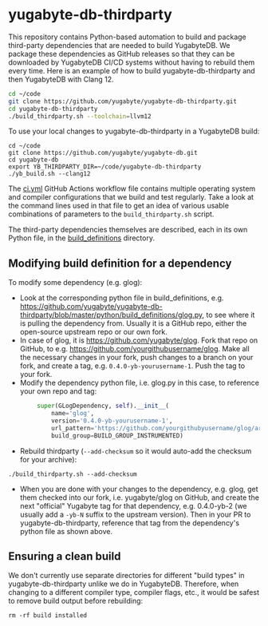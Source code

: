# yugabyte-db-thirdparty

This repository contains Python-based automation to build and package third-party dependencies that are needed to build YugabyteDB. We package these dependencies as GitHub releases so that they can be downloaded by YugabyteDB CI/CD systems without having to rebuild them every time. Here is an example of how to build yugabyte-db-thirdparty and then YugabyteDB with Clang 12.

```bash
cd ~/code
git clone https://github.com/yugabyte/yugabyte-db-thirdparty.git
cd yugabyte-db-thirdparty
./build_thirdparty.sh --toolchain=llvm12
```

To use your local changes to yugabyte-db-thirdparty in a YugabyteDB build:

```
cd ~/code
git clone https://github.com/yugabyte/yugabyte-db.git
cd yugabyte-db
export YB_THIRDPARTY_DIR=~/code/yugabyte-db-thirdparty
./yb_build.sh --clang12
```

The [ci.yml](https://github.com/yugabyte/yugabyte-db-thirdparty/blob/master/.github/workflows/ci.yml) GitHub Actions workflow file contains multiple operating system and compiler configurations that we build and test regularly. Take a look at the command lines used in that file to get an idea of various usable combinations of parameters to the `build_thirdparty.sh` script.

The third-party dependencies themselves are described, each in its own Python file, in the [build_definitions](https://github.com/yugabyte/yugabyte-db-thirdparty/tree/master/python/build_definitions) directory.

## Modifying build definition for a dependency

To modify some dependency (e.g. glog):
* Look at the corresponding python file in build_definitions, e.g. https://github.com/yugabyte/yugabyte-db-thirdparty/blob/master/python/build_definitions/glog.py, to see where it is pulling the dependency from. Usually it is a GitHub repo, either the open-source upstream repo or our own fork.
* In case of glog, it is https://github.com/yugabyte/glog. Fork that repo on GitHub, to e.g. https://github.com/yourgithubusername/glog. Make all the necessary changes in your fork, push changes to a branch on your fork, and create a tag, e.g. `0.4.0-yb-yourusername-1`. Push the tag to your fork.
* Modify the dependency python file, i.e. glog.py in this case, to reference your own repo and tag:

```python
        super(GLogDependency, self).__init__(
            name='glog',
            version='0.4.0-yb-yourusername-1',
            url_pattern='https://github.com/yourgithubyusername/glog/archive/v{0}.tar.gz',
            build_group=BUILD_GROUP_INSTRUMENTED)
```

* Rebuild thirdparty (`--add-checksum` so it would auto-add the checksum for your archive):

```
./build_thirdparty.sh --add-checksum
```

* When you are done with your changes to the dependency, e.g. glog, get them checked into our fork, i.e. yugabyte/glog on GitHub, and create the next "official" Yugabyte tag for that dependency, e.g. 0.4.0-yb-2 (we usually add a `-yb-N` suffix to the upstream version). Then in your PR to yugabyte-db-thirdparty, reference that tag from the dependency's python file as shown above.

## Ensuring a clean build

We don't currently use separate directories for different "build types" in yugabyte-db-thirdparty unlike we do in YugabyteDB. Therefore, when changing to a different compiler type, compiler flags, etc., it would be safest to remove build output before rebuilding:

```
rm -rf build installed
```
